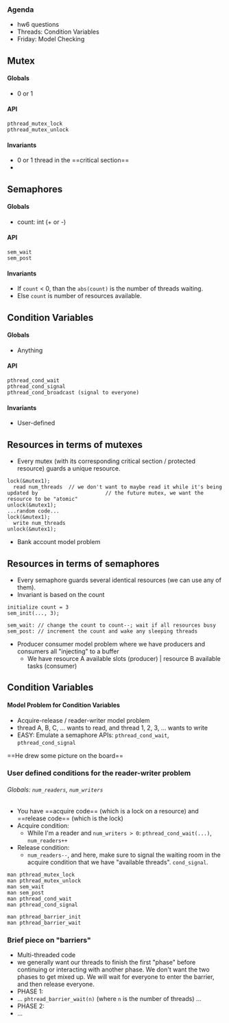 ### Agenda
- hw6 questions
- Threads: Condition Variables
- Friday: Model Checking

## Mutex
#### Globals
- 0 or 1
#### API
```
pthread_mutex_lock
pthread_mutex_unlock
```
#### Invariants
- 0 or 1 thread in the ==critical section==
- 
## Semaphores
#### Globals
- count: int (+ or -)
#### API
```
sem_wait
sem_post
```
#### Invariants
- If `count` < 0, than the `abs(count)` is the number of threads waiting.
- Else `count` is number of resources available. 
## Condition Variables
#### Globals
- Anything
#### API
```
pthread_cond_wait
pthread_cond_signal
pthread_cond_broadcast (signal to everyone)
```
#### Invariants
- User-defined

## Resources in terms of mutexes
- Every mutex (with its corresponding critical section / protected resource) guards a unique resource.
```
lock(&mutex1);
  read num_threads  // we don't want to maybe read it while it's being updated by                      // the future mutex, we want the resource to be "atomic"
unlock(&mutex1);
...random code...
lock(&mutex1);
  write num_threads 
unlock(&mutex1);
```
- Bank account model problem
## Resources in terms of semaphores
- Every semaphore guards several identical resources (we can use any of them).
- Invariant is based on the count
```
initialize count = 3
sem_init(..., 3);

sem_wait: // change the count to count--; wait if all resources busy
sem_post: // increment the count and wake any sleeping threads
```
- Producer consumer model problem where we have producers and consumers all "injecting" to a buffer
	- We have resource A available slots (producer) | resource B available tasks (consumer)

## Condition Variables
#### Model Problem for Condition Variables
- Acquire-release / reader-writer model problem
- thread A, B, C, ... wants to read, and thread 1, 2, 3, ... wants to write
- EASY: Emulate a semaphore
APIs: `pthread_cond_wait`, `pthread_cond_signal`

==He drew some picture on the board==

### User defined conditions for the reader-writer problem
###### Globals: `num_readers`, `num_writers`
- You have ==acquire code== (which is a lock on a resource) and ==release code== (which is the lock)
- Acquire condition:
	- While I'm a reader and `num_writers > 0`: `pthread_cond_wait(...)`, `num_readers++` 
- Release condition:
	- `num_readers--`, and here, make sure to signal the waiting room in the acquire condition that we have "available threads". `cond_signal`.

```
man pthread_mutex_lock
man pthread_mutex_unlock
man sem_wait
man sem_post
man pthread_cond_wait
man pthread_cond_signal

man pthread_barrier_init
man pthread_barrier_wait
```

### Brief piece on "barriers"
- Multi-threaded code
- we generally want our threads to finish the first "phase" before continuing or interacting with another phase. We don't want the two phases to get mixed up. We will wait for everyone to enter the barrier, and then release everyone.
- PHASE 1:
- ... `phtread_barrier_wait(n)` (where `n` is the number of threads) ...
- PHASE 2:
- ...
